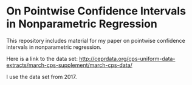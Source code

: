 # On Pointwise Confidence Intervals in Nonparametric Regression

This repository includes material for my paper on pointwise confidence intervals in nonparametric regression.

Here is a link to the data set: http://ceprdata.org/cps-uniform-data-extracts/march-cps-supplement/march-cps-data/

I use the data set from 2017.

